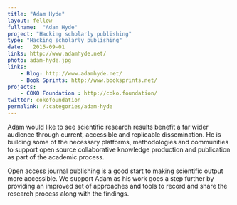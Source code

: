 ```yaml
---
title: "Adam Hyde"
layout: fellow
fullname:  "Adam Hyde"
project: "Hacking scholarly publishing"
type: "Hacking scholarly publishing"
date:   2015-09-01
links: http://www.adamhyde.net/
photo: adam-hyde.jpg
links:
    - Blog: http://www.adamhyde.net/
    - Book Sprints: http://www.booksprints.net/
projects:
    - COKO Foundation : http://coko.foundation/
twitter: cokofoundation
permalink: /:categories/adam-hyde
---
```


Adam would like to see scientific research results benefit a far wider audience through current, accessible and replicable dissemination. He is building some of the necessary platforms, methodologies and communities to support open source collaborative knowledge production and publication as part of the academic process.

Open access journal publishing is a good start to making scientific output more accessible. We support Adam as his work goes a step further by providing an improved set of approaches and tools to record and share the research process along with the findings.
